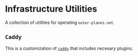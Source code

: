 # Infrastructure Utilities

A collection of utilities for operating `outer-planes.net`.

## `Caddy`

This is a customization of [`caddy`](https://caddyserver.com) that includes necesary plugins.